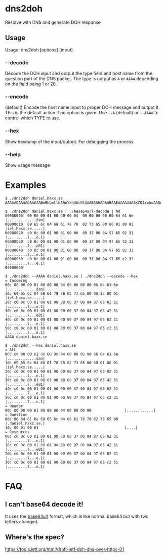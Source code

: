 # dns2doh
Resolve with DNS and generate DOH response

## Usage

Usage: dns2doh [options] [input]

### --decode

Decode the DOH input and output the type field and host name from the question
part of the DNS packet. The type is output as `A` or `AAAA` depending on the
field being 1 or 28.

### --encode

(default) Encode the host name input to proper DOH message and output it. This
is the default action if no option is given. Use `--A` (default) or `--AAAA`
to control which TYPE to use.

### --hex

Show hexdump of the input/output. For debugging the process.

### --help

Show usage message

# Examples

    $ ./dns2doh daniel.haxx.se
    AAAAAQAAAAQAAAAABmRhbmllbARoYXh4AnNlAAABAAHADAABAAEAAAA3AASXZQIxwAwAAQABAAAANwAEl2VCMcAMAAEAAQAAADcABJdlgjHADAABAAEAAAA3AASXZcIx

    $ ./dns2doh daniel.haxx.se | ./base64url-decode | hd
    00000000  00 00 00 01 00 00 00 04  00 00 00 00 06 64 61 6e  |.............dan|
    00000010  69 65 6c 04 68 61 78 78  02 73 65 00 00 01 00 01  |iel.haxx.se.....|
    00000020  c0 0c 00 01 00 01 00 00  00 37 00 04 97 65 02 31  |.........7...e.1|
    00000030  c0 0c 00 01 00 01 00 00  00 37 00 04 97 65 42 31  |.........7...eB1|
    00000040  c0 0c 00 01 00 01 00 00  00 37 00 04 97 65 82 31  |.........7...e.1|
    00000050  c0 0c 00 01 00 01 00 00  00 37 00 04 97 65 c2 31  |.........7...e.1|
    00000060

    $ ./dns2doh --AAAA daniel.haxx.se | ./dns2doh --decode --hex
    = Incoming
    00: 00 00 00 01 00 00 00 04 00 00 00 00 06 64 61 6e   |.............dan|
    10: 69 65 6c 04 68 61 78 78 02 73 65 00 00 1c 00 01   |iel.haxx.se.....|
    20: c0 0c 00 01 00 01 00 00 00 37 00 04 97 65 02 31   |.........7...e.1|
    30: c0 0c 00 01 00 01 00 00 00 37 00 04 97 65 42 31   |.........7...eB1|
    40: c0 0c 00 01 00 01 00 00 00 37 00 04 97 65 82 31   |.........7...e.1|
    50: c0 0c 00 01 00 01 00 00 00 37 00 04 97 65 c2 31   |.........7...e.1|
    AAAA daniel.haxx.se

    $ ./dns2doh --hex daniel.haxx.se
    = ALL
    00: 00 00 00 01 00 00 00 04 00 00 00 00 06 64 61 6e   |.............dan|
    10: 69 65 6c 04 68 61 78 78 02 73 65 00 00 01 00 01   |iel.haxx.se.....|
    20: c0 0c 00 01 00 01 00 00 00 37 00 04 97 65 02 31   |.........7...e.1|
    30: c0 0c 00 01 00 01 00 00 00 37 00 04 97 65 42 31   |.........7...eB1|
    40: c0 0c 00 01 00 01 00 00 00 37 00 04 97 65 82 31   |.........7...e.1|
    50: c0 0c 00 01 00 01 00 00 00 37 00 04 97 65 c2 31   |.........7...e.1|
    = Header
    00: 00 00 00 01 00 00 00 04 00 00 00 00               |............|
    = Question
    00: 06 64 61 6e 69 65 6c 04 68 61 78 78 02 73 65 00   |.daniel.haxx.se.|
    10: 00 01 00 01                                       |....|
    = Resources
    00: c0 0c 00 01 00 01 00 00 00 37 00 04 97 65 02 31   |.........7...e.1|
    10: c0 0c 00 01 00 01 00 00 00 37 00 04 97 65 42 31   |.........7...eB1|
    20: c0 0c 00 01 00 01 00 00 00 37 00 04 97 65 82 31   |.........7...e.1|
    30: c0 0c 00 01 00 01 00 00 00 37 00 04 97 65 c2 31   |.........7...e.1|

# FAQ

## I can't base64 decode it!

It uses the [base64url](https://tools.ietf.org/html/rfc4648#section-5) format,
which is like normal base64 but with two letters changed.

## Where's the spec?

https://tools.ietf.org/html/draft-ietf-doh-dns-over-https-01
